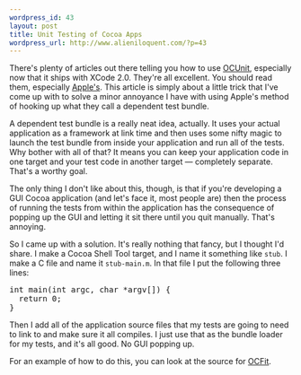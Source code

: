 ```yaml
--- 
wordpress_id: 43
layout: post
title: Unit Testing of Cocoa Apps
wordpress_url: http://www.alieniloquent.com/?p=43
---
```

There's plenty of articles out there telling you how to use <a href="http://www.sente.ch/software/ocunit/">OCUnit</a>, especially now that it ships with XCode 2.0.  They're all excellent.  You should read them, especially <a href="http://developer.apple.com/documentation/DeveloperTools/Conceptual/UnitTesting/Articles/CreatingTests.html#//apple_ref/doc/uid/TP40002171-BBCBGHCJ">Apple's</a>.  This article is simply about a little trick that I've come up with to solve a minor annoyance I have with using Apple's method of hooking up what they call a dependent test bundle.

A dependent test bundle is a really neat idea, actually.  It uses your actual application as a framework at link time and then uses some nifty magic to launch the test bundle from inside your application and run all of the tests.  Why bother with all of that?  It means you can keep your application code in one target and your test code in another target &mdash; completely separate.  That's a worthy goal.

The only thing I don't like about this, though, is that if you're developing a GUI Cocoa application (and let's face it, most people are) then the process of running the tests from within the application has the consequence of popping up the GUI and letting it sit there until you quit manually.  That's annoying.

So I came up with a solution.  It's really nothing that fancy, but I thought I'd share.  I make a Cocoa Shell Tool target, and I name it something like <code>stub</code>.  I make a C file and name it <code>stub-main.m</code>.  In that file I put the following three lines:

<pre class="code">int main(int argc, char *argv[]) {
  return 0;
}</pre>

Then I add all of the application source files that my tests are going to need to link to and make sure it all compiles.  I just use that as the bundle loader for my tests, and it's all good.  No GUI popping up. 

For an example of how to do this, you can look at the source for <a href="http://ocfit.tigris.org/">OCFit</a>.

